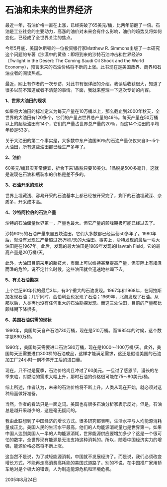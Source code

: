# 石油和未来的世界经济

最近一年，石油价格一直在上涨，已经突破了65美元/桶，比两年前翻了一倍。石油是工业社会的主要动力，高涨的油价对未来会有什么影响，油价的趋势又将如何变化，已经成了全世界关注的焦点。

今年5月底，美国休斯顿的一位投资银行家Matthew R. Simmons出版了一本研究这个问题的专著《沙漠中的黄昏：即将到来的沙特石油冲击和世界经济》（Twilight in the Desert: The Coming Saudi Oil Shock and the World Economy），预言未来的石油价格将不断的上涨。此书现在是美国政界、商界和石油业者的阅读热点。

最近，网上有作者的一次专访，对此书有很详细的介绍。我读后收获很大，知道了很多以前不知道或者不清楚的事情。下面，我就来整理一下这次专访的内容。

**1、世界大油田的现状**

如果将大油田的标准定义为每天产量在10万桶以上，那么截止到2000年秋天，全世界的大油田有120多个，它们的产量占世界总产量的49％。每天产量在50万桶以上的超级油田有14个，它们的产量占世界总产量的20％，而这14个油田的平均年龄是53岁。

关于大油田的第二个事实是，大多数中东产油国90％的石油产量仅仅来自3～5个大油田，所有这些油田都已经生产多年了。

**2、油价**

60美元/桶其实非常便宜，折合下来1品脱只要18美分。1品脱是500多毫升，这就是说现在石油和瓶装水的价格是差不多的。

**3、石油开采的现状**

世界上埋藏浅、容易开采的石油基本上都已经被开采完了，剩下的石油埋藏深、杂质多，开采成本高。

**4、沙特阿拉伯的石油产量**

沙特的石油储量世界第一，产量也最大。但它产量的颠峰期极可能已经过去了。

沙特90％的石油产量来自五块油田，它们大多数都已经运营50多年了。1980年后，就没有发现过产量超过25万桶/天的大油田。事实上，沙特发现的最后一块大油田是在1967年。此后，发现的最大油田是1989年发现的Hawtah Field，它的最高产量是20万桶/天。

此外，大油田目前采用的新技术，表面上可以维持甚至提高产量，但实际上有竭泽而渔的危险。说不定什么时候，这些油田就会迅速地枯竭下去。

**5、有关石油勘探**

上个世纪60年代的最后3年，有3个重大的石油发现。1967年和1968年，在阿拉斯加发现石油；几乎同时，西伯利亚也发现了石油；1969年，北海发现了石油。从那以后，人类再也没有任何重大的石油勘探发现。而这三处油田，目前的产量都比颠峰期下降很多。

**6、美国石油供需的现状**

1990年，美国每天自产石油730万桶，现在是510万桶。而1985年的时候，这个数字是890万桶。

1990年，美国每天需要进口石油580万桶，现在是1000～1100万桶/天。此外，美国每天还需要进口300桶的石油成品，这样才能满足需求，这还是假设美国的石油加工厂24小时一刻不停开工后的进口量。

现在，只不过是夏季，石油价格尚且冲过了60美元。一旦过了感恩节，漫长的冬季来临，对燃油的需求大幅上升，那时石油的价格很可能在75～80美元/桶。

综上所述，作者认为，未来的石油价格将不断上升。人类从现在开始，就必须对这种局面做好准备。

当然，作者的看法只是一面之词。美国也有很多石油分析家表示反对。但是，石油总是越开采越少的，这是毫无疑问的。

我由此联想到了中国经济的增长方式。很多研究都表明，生活水平与人均能源消耗量成正比。美国人民的生活水平最高，他们的人均能源消耗量也是世界第一。如果中国人达到美国人一半的人均能源消耗，世界能源供应要增加多少？这是一个很可怕的数字，全世界现有能源是无法支持这种消耗的。所以，随着中国经济实力的增强，能源价格必然将不断上涨。

这当然不是说，为了减轻能源消耗，中国就不发展经济了。而是说，我们必须改变增长方式，不能再走高消费高耗能的美国式道路了。别的不说，在中国推广家用轿车绝对是个极大的错误，人为制造能源危机和环境危机。

2005年8月24日
